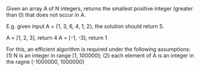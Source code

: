 Given an array A of N integers, returns the smallest positive integer (greater than 0) that does not occur in A. 

E.g. given input A = {1, 3, 6, 4, 1, 2}, the solution should return 5. 

A = [1, 2, 3], return 4 
A = [-1, -3], return 1

For this, an efficient algorithm is required under the following assumptions:(1) N is an integer in range [1, 100000]; (2) each element of A is an integer in the ragne [-1000000, 1000000]